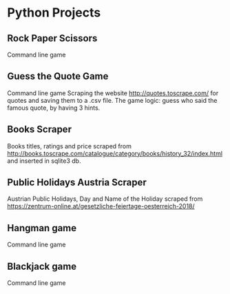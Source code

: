# Python Projects

## Rock Paper Scissors
Command line game

## Guess the Quote Game
Command line game 
Scraping the website http://quotes.toscrape.com/ for quotes and saving them to a .csv file. The game logic: guess who said the famous quote, by having 3 hints. 


## Books Scraper
Books titles, ratings and price scraped from http://books.toscrape.com/catalogue/category/books/history_32/index.html and inserted in sqlite3 db.

## Public Holidays Austria Scraper
Austrian Public Holidays, Day and Name of the Holiday scraped from https://zentrum-online.at/gesetzliche-feiertage-oesterreich-2018/ 

## Hangman game
Command line game

## Blackjack game
Command line game